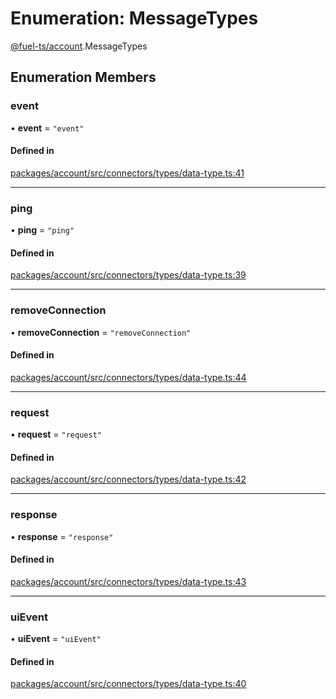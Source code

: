# Enumeration: MessageTypes

[@fuel-ts/account](/api/Account/index.md).MessageTypes

## Enumeration Members

### event

• **event** = ``"event"``

#### Defined in

[packages/account/src/connectors/types/data-type.ts:41](https://github.com/FuelLabs/fuels-ts/blob/e8cdc9bd/packages/account/src/connectors/types/data-type.ts#L41)

___

### ping

• **ping** = ``"ping"``

#### Defined in

[packages/account/src/connectors/types/data-type.ts:39](https://github.com/FuelLabs/fuels-ts/blob/e8cdc9bd/packages/account/src/connectors/types/data-type.ts#L39)

___

### removeConnection

• **removeConnection** = ``"removeConnection"``

#### Defined in

[packages/account/src/connectors/types/data-type.ts:44](https://github.com/FuelLabs/fuels-ts/blob/e8cdc9bd/packages/account/src/connectors/types/data-type.ts#L44)

___

### request

• **request** = ``"request"``

#### Defined in

[packages/account/src/connectors/types/data-type.ts:42](https://github.com/FuelLabs/fuels-ts/blob/e8cdc9bd/packages/account/src/connectors/types/data-type.ts#L42)

___

### response

• **response** = ``"response"``

#### Defined in

[packages/account/src/connectors/types/data-type.ts:43](https://github.com/FuelLabs/fuels-ts/blob/e8cdc9bd/packages/account/src/connectors/types/data-type.ts#L43)

___

### uiEvent

• **uiEvent** = ``"uiEvent"``

#### Defined in

[packages/account/src/connectors/types/data-type.ts:40](https://github.com/FuelLabs/fuels-ts/blob/e8cdc9bd/packages/account/src/connectors/types/data-type.ts#L40)
